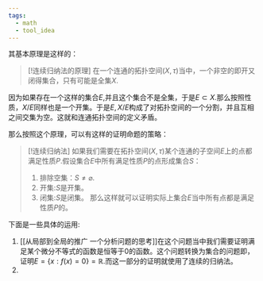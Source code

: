 ```yaml
---
tags:
  - math
  - tool_idea
---
```

其基本原理是这样的：

> [!连续归纳法的原理]
> 在一个连通的拓扑空间$(X,\tau)$当中，一个非空的即开又闭得集合，只有可能是全集$X$.

因为如果存在一个这样的集合$E$,并且这个集合不是全集，于是$E \subset X$.那么按照性质，$X/E$同样也是一个开集。于是$E,X/E$构成了对拓扑空间的一个分割，并且互相之间交集为空。这就和连通拓扑空间的定义矛盾。

那么按照这个原理，可以有这样的证明命题的策略：

> [!连续归纳法]
> 如果我们需要在拓扑空间$(X,\tau)$某个连通的子空间$E$上的点都满足性质$P$.假设集合$E$中所有满足性质$P$的点形成集合$S$：
> 1. 排除空集：$S \neq \varnothing$.
> 2. 开集:$S$是开集。
> 3. 闭集:$S$是闭集。
> 那么这样就可以证明实际上集合$E$当中所有点都是满足性质$P$的。

下面是一些具体的运用:
1. [[从局部到全局的推广 一个分析问题的思考]]在这个问题当中我们需要证明满足某个微分不等式的函数是恒等于0的函数。这个问题转换为集合的问题即，证明$E = \{x:f(x)=0\} = \mathbb{R}$.而这一部分的证明就使用了连续的归纳法。
2. 

